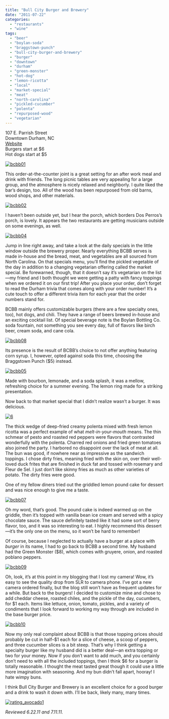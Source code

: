 ```yaml
---
title: "Bull City Burger and Brewery"
date: "2011-07-22"
categories: 
  - "restaurants"
  - "wine"
tags: 
  - "beer"
  - "boylan-soda"
  - "braggstown-punch"
  - "bull-city-burger-and-brewery"
  - "burger"
  - "downtown"
  - "durham"
  - "green-monster"
  - "hot-dog"
  - "lemon-ricotta"
  - "local"
  - "market-special"
  - "meat"
  - "north-carolina"
  - "pickled-cucumber"
  - "polenta"
  - "repurposed-wood"
  - "vegetarian"
---
```


107 E. Parrish Street\
Downtown Durham, NC\
[Website](http://bullcityburgerandbrewery.com/BCB&B/Home.html)\
Burgers start at $6\
Hot dogs start at $5

[![](http://s3.amazonaws.com/thegourmez-wpmedia/2011/07/bcbb01.jpg "bcbb01")](http://s3.amazonaws.com/thegourmez-wpmedia/2011/07/bcbb01.jpg)

This order-at-the-counter joint is a great setting for an after work meal and drink with friends. The long picnic tables are very appealing for a large group, and the atmosphere is nicely relaxed and neighborly. I quite liked the bar’s design, too. All of the wood has been repurposed from old barns, wood shops, and other materials.

[![](http://s3.amazonaws.com/thegourmez-wpmedia/2011/07/bcbb02.jpg "bcbb02")](http://s3.amazonaws.com/thegourmez-wpmedia/2011/07/bcbb02.jpg)

I haven’t been outside yet, but I hear the porch, which borders Dos Perros’s porch, is lovely. It appears the two restaurants are getting musicians outside on some evenings, as well.

[![](http://s3.amazonaws.com/thegourmez-wpmedia/2011/07/bcbb04.jpg "bcbb04")](http://s3.amazonaws.com/thegourmez-wpmedia/2011/07/bcbb04.jpg)

Jump in line right away, and take a look at the daily specials in the little window outside the brewery proper. Nearly everything BCBB serves is made in-house and the bread, meat, and vegetables are all sourced from North Carolina. On that specials menu, you’ll find the pickled vegetable of the day in addition to a changing vegetarian offering called the market special. Be forewarned, though, that it doesn’t say it’s vegetarian on the list—my friend and I both thought we were getting a patty with fancy toppings when we ordered it on our first trip! After you place your order, don’t forget to read the Durham trivia that comes along with your order number! It’s a cute touch to offer a different trivia item for each year that the order numbers stand for.

BCBB mainly offers customizable burgers (there are a few specialty ones, too), hot dogs, and chili. They have a range of beers brewed in-house and an exciting cocktail list. Of special beverage note is the Boylan Bottling Co. soda fountain, not something you see every day, full of flavors like birch beer, cream soda, and cane cola.

[](http://s3.amazonaws.com/thegourmez-wpmedia/2011/07/bcbb04.jpg)[![](http://s3.amazonaws.com/thegourmez-wpmedia/2011/07/bcbb08.jpg "bcbb08")](http://s3.amazonaws.com/thegourmez-wpmedia/2011/07/bcbb08.jpg)

Its presence is the result of BCBB’s choice to not offer anything featuring corn syrup. I, however, opted against soda this time, choosing the Braggstown Punch ($5) instead.

[![](http://s3.amazonaws.com/thegourmez-wpmedia/2011/07/bcbb05.jpg "bcbb05")](http://s3.amazonaws.com/thegourmez-wpmedia/2011/07/bcbb05.jpg)

Made with bourbon, lemonade, and a soda splash, it was a mellow, refreshing choice for a summer evening. The lemon ring made for a striking presentation.

Now back to that market special that I didn’t realize wasn’t a burger. It was delicious.

[![](http://s3.amazonaws.com/thegourmez-wpmedia/2011/07/bcbb06.jpg "6")](http://s3.amazonaws.com/thegourmez-wpmedia/2011/07/bcbb06.jpg)

The thick wedge of deep-fried creamy polenta mixed with fresh lemon ricotta was a perfect example of what _melt-in-your-mouth_ means. The thin schmear of pesto and roasted red peppers were flavors that contrasted wonderfully with the polenta. Charred red onions and fried green tomatoes also joined the party. I harbored no disappoint over the lack of meat at all. The bun was good, if nowhere near as impressive as the sandwich toppings. I chose dirty fries, meaning fried with the skin on, over their well-loved duck frites that are finished in duck fat and tossed with rosemary and Fleur de Sel. I just don’t like skinny fries as much as other varieties of potato. The dirty fries were good.

One of my fellow diners tried out the griddled lemon pound cake for dessert and was nice enough to give me a taste.

[![](http://s3.amazonaws.com/thegourmez-wpmedia/2011/07/bcbb07.jpg "bcbb07")](http://s3.amazonaws.com/thegourmez-wpmedia/2011/07/bcbb07.jpg)

Oh my word, that’s good. The pound cake is indeed warmed up on the griddle, then it’s topped with vanilla bean ice cream and served with a spicy chocolate sauce. The sauce definitely tasted like it had some sort of berry flavor, too, and it was so interesting to eat. I highly recommend this dessert—it’s the only one on the menu, so it won’t be hard to remember!

Of course, because I neglected to actually have a burger at a place with _burger_ in its name, I had to go back to BCBB a second time. My husband had the Green Monster ($8), which comes with gruyere, onion, and roasted poblano peppers.

[![](http://s3.amazonaws.com/thegourmez-wpmedia/2011/07/bcbb09.jpg "bcbb09")](http://s3.amazonaws.com/thegourmez-wpmedia/2011/07/bcbb09.jpg)

Oh, look, it’s at this point in my blogging that I lost my camera! Wow, it’s easy to see the quality drop from SLR to camera phone. I’ve got a new camera ordered finally, but the blog still won’t have as frequent updates for a while. But back to the burgers! I decided to customize mine and chose to add cheddar cheese, roasted chiles, and the pickle of the day, cucumbers, for $1 each. Items like lettuce, onion, tomato, pickles, and a variety of condiments that I look forward to working my way through are included in the base burger price.

[![](http://s3.amazonaws.com/thegourmez-wpmedia/2011/07/bcbb10.jpg "bcbb10")](http://s3.amazonaws.com/thegourmez-wpmedia/2011/07/bcbb10.jpg)

Now my only real complaint about BCBB is that those topping prices should probably be cut in half–$1 each for a slice of cheese, a scoop of peppers, and three cucumber slices is a bit steep. That’s why I think getting a specialty burger like my husband did is a better deal—an extra topping or two for your money. Now if you don’t want to add much, and you certainly don’t need to with all the included toppings, then I think $6 for a burger is totally reasonable. I thought the meat tasted great though it could use a little more imagination with seasoning. And my bun didn’t fall apart, hooray! I hate wimpy buns.

I think Bull City Burger and Brewery is an excellent choice for a good burger and a drink to wash it down with. I’ll be back, likely many, many times.

[![](http://s3.amazonaws.com/thegourmez-wpmedia/2009/02/rating_avocado1.gif "rating_avocado1")](http://s3.amazonaws.com/thegourmez-wpmedia/2009/02/rating_avocado1.gif)

_Reviewed 6.22.11 and 7.11.11._
